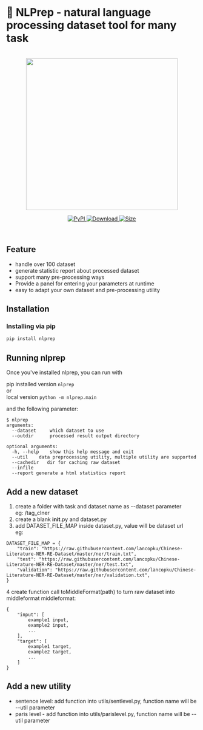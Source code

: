 # 🍳 NLPrep - natural language processing dataset tool for many task
<p align="center">
    <br>
    <img src="https://raw.githubusercontent.com/voidful/NLPrep/master/doc/nlprep.png" width="400"/>
    <br>
<p>
<p align="center">
    <a href="https://pypi.org/project/nlprep/">
        <img alt="PyPI" src="https://img.shields.i o/pypi/v/nlprep">
    </a>
    <a href="https://github.com/voidful/NLPrep">
        <img alt="Download" src="https://img.shields.io/pypi/dm/nlprep">
    </a>
    <a href="https://github.com/voidful/NLPrep">
        <img alt="Size" src="https://img.shields.io/github/repo-size/voidful/nlprep">
    </a>
</p>
<br/>

## Feature  
- handle over 100 dataset  
- generate statistic report about processed dataset  
- support many pre-processing ways  
- Provide a panel for entering your parameters at runtime  
- easy to adapt your own dataset and pre-processing utility  

## Installation

### Installing via pip
```bash
pip install nlprep
```

## Running nlprep

Once you've installed nlprep, you can run with

pip installed version `nlprep`  
or  
local version  `python -m nlprep.main` 

and the following parameter:
```
$ nlprep
arguments:
  --dataset     which dataset to use     
  --outdir      processed result output directory       
  
optional arguments:
  -h, --help    show this help message and exit
  --util    data preprocessing utility, multiple utility are supported 
  --cachedir   dir for caching raw dataset
  --infile
  --report generate a html statistics report
```

## Add a new dataset
1. create a folder with task and dataset name as --dataset parameter  
eg: /tag_clner
2. create a blank __init__.py and dataset.py
3. add DATASET_FILE_MAP inside dataset.py, value will be dataset url  
eg:
```
DATASET_FILE_MAP = {
    "train": "https://raw.githubusercontent.com/lancopku/Chinese-Literature-NER-RE-Dataset/master/ner/train.txt",
    "test": "https://raw.githubusercontent.com/lancopku/Chinese-Literature-NER-RE-Dataset/master/ner/test.txt",
    "validation": "https://raw.githubusercontent.com/lancopku/Chinese-Literature-NER-RE-Dataset/master/ner/validation.txt",
}
```
4 create function call toMiddleFormat(path) to turn raw dataset into middleformat
middleformat:
```
{
    "input": [
        example1 input,
        example2 input,
        ...
    ],
    "target": [
        example1 target,
        example2 target,
        ...
    ]
}
```

## Add a new utility
- sentence level: add function into utils/sentlevel.py, function name will be --util parameter
- paris level - add function into utils/parislevel.py, function name will be --util parameter
